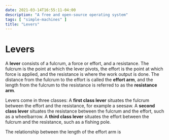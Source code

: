 ```yaml
---
date: 2021-03-14T16:55:11-04:00
description: "A free and open-source operating system"
tags: [ "simple-machines" ]
title: "Levers"
---
```


# Levers

A **lever** consists of a fulcrum, a force or effort, and a resistance. The fulcrum is the point at which the lever pivots, the effort is the point at which force is applied, and the resistance is where the work output is done. The distance from the fulcrum to the effort is called the **effort arm**, and the length from the fulcrum to the resistance is referred to as the **resistance arm**.

Levers come in three classes: A **first class lever** situates the fulcrum between the effort and the resistance, for example a seesaw. A **second class lever** situates the resistance between the fulcrum and the effort, such as a wheelbarrow. A **third class lever** situates the effort between the fulcrum and the resistance, such as a fishing pole.

<!-- TODO: Illustrations -->

The relationship between the length of the effort arm is 